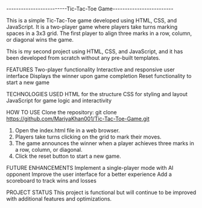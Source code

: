 -------------------------Tic-Tac-Toe Game-------------------------

This is a simple Tic-Tac-Toe game developed using HTML, CSS, and JavaScript. It is a two-player game where players take turns marking spaces in a 3x3 grid. The first player to align three marks in a row, column, or diagonal wins the game.

This is my second project using HTML, CSS, and JavaScript, and it has been developed from scratch without any pre-built templates.


FEATURES
Two-player functionality
Interactive and responsive user interface
Displays the winner upon game completion
Reset functionality to start a new game


TECHNOLOGIES USED
HTML for the structure
CSS for styling and layout
JavaScript for game logic and interactivity


HOW TO USE
Clone the repository:
git clone https://github.com/MariyaKhan001/Tic-Tac-Toe-Game.git

1. Open the index.html file in a web browser.
2. Players take turns clicking on the grid to mark their moves.
3. The game announces the winner when a player achieves three marks in a row, column, or diagonal.
4. Click the reset button to start a new game.


FUTURE ENHANCEMENTS
Implement a single-player mode with AI opponent
Improve the user interface for a better experience
Add a scoreboard to track wins and losses


PROJECT STATUS
This project is functional but will continue to be improved with additional features and optimizations.


